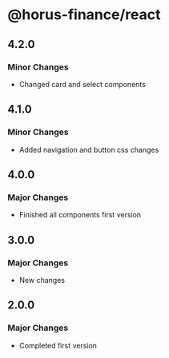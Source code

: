 # @horus-finance/react

## 4.2.0

### Minor Changes

- Changed card and select components

## 4.1.0

### Minor Changes

- Added navigation and button css changes

## 4.0.0

### Major Changes

- Finished all components first version

## 3.0.0

### Major Changes

- New changes

## 2.0.0

### Major Changes

- Completed first version
